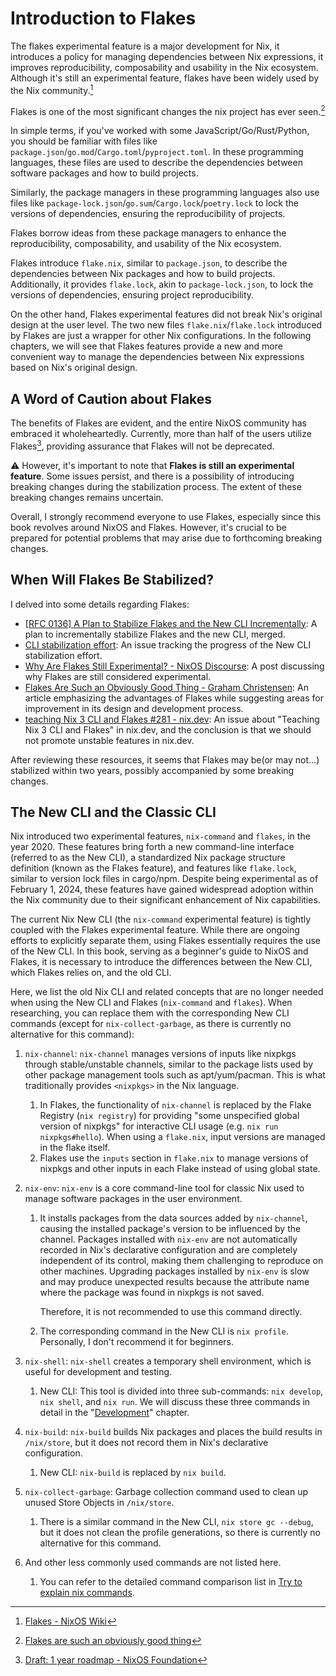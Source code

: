 # Introduction to Flakes

The flakes experimental feature is a major development for Nix, it introduces a policy for
managing dependencies between Nix expressions, it improves reproducibility, composability
and usability in the Nix ecosystem. Although it's still an experimental feature, flakes
have been widely used by the Nix community.[^1]

Flakes is one of the most significant changes the nix project has ever seen.[^2]

In simple terms, if you've worked with some JavaScript/Go/Rust/Python, you should be
familiar with files like `package.json`/`go.mod`/`Cargo.toml`/`pyproject.toml`. In these
programming languages, these files are used to describe the dependencies between software
packages and how to build projects.

Similarly, the package managers in these programming languages also use files like
`package-lock.json`/`go.sum`/`Cargo.lock`/`poetry.lock` to lock the versions of
dependencies, ensuring the reproducibility of projects.

Flakes borrow ideas from these package managers to enhance the reproducibility,
composability, and usability of the Nix ecosystem.

Flakes introduce `flake.nix`, similar to `package.json`, to describe the dependencies
between Nix packages and how to build projects. Additionally, it provides `flake.lock`,
akin to `package-lock.json`, to lock the versions of dependencies, ensuring project
reproducibility.

On the other hand, Flakes experimental features did not break Nix's original design at the
user level. The two new files `flake.nix`/`flake.lock` introduced by Flakes are just a
wrapper for other Nix configurations. In the following chapters, we will see that Flakes
features provide a new and more convenient way to manage the dependencies between Nix
expressions based on Nix's original design.

## A Word of Caution about Flakes <Badge type="danger" text="caution" />

The benefits of Flakes are evident, and the entire NixOS community has embraced it
wholeheartedly. Currently, more than half of the users utilize Flakes[^3], providing
assurance that Flakes will not be deprecated.

:warning: However, it's important to note that **Flakes is still an experimental
feature**. Some issues persist, and there is a possibility of introducing breaking changes
during the stabilization process. The extent of these breaking changes remains uncertain.

Overall, I strongly recommend everyone to use Flakes, especially since this book revolves
around NixOS and Flakes. However, it's crucial to be prepared for potential problems that
may arise due to forthcoming breaking changes.

## When Will Flakes Be Stabilized?

I delved into some details regarding Flakes:

- [[RFC 0136] A Plan to Stabilize Flakes and the New CLI Incrementally](https://github.com/NixOS/rfcs/pull/136):
  A plan to incrementally stabilize Flakes and the new CLI, merged.
- [CLI stabilization effort](https://github.com/NixOS/nix/issues/7701): An issue tracking
  the progress of the New CLI stabilization effort.
- [Why Are Flakes Still Experimental? - NixOS Discourse](https://discourse.nixos.org/t/why-are-flakes-still-experimental/29317):
  A post discussing why Flakes are still considered experimental.
- [Flakes Are Such an Obviously Good Thing - Graham Christensen](https://grahamc.com/blog/flakes-are-an-obviously-good-thing/):
  An article emphasizing the advantages of Flakes while suggesting areas for improvement
  in its design and development process.
- [ teaching Nix 3 CLI and Flakes #281 - nix.dev](https://github.com/NixOS/nix.dev/issues/281):
  An issue about "Teaching Nix 3 CLI and Flakes" in nix.dev, and the conclusion is that we
  should not promote unstable features in nix.dev.

After reviewing these resources, it seems that Flakes may be(or may not...) stabilized
within two years, possibly accompanied by some breaking changes.

## The New CLI and the Classic CLI

Nix introduced two experimental features, `nix-command` and `flakes`, in the year 2020.
These features bring forth a new command-line interface (referred to as the New CLI), a
standardized Nix package structure definition (known as the Flakes feature), and features
like `flake.lock`, similar to version lock files in cargo/npm. Despite being experimental
as of February 1, 2024, these features have gained widespread adoption within the Nix
community due to their significant enhancement of Nix capabilities.

The current Nix New CLI (the `nix-command` experimental feature) is tightly coupled with
the Flakes experimental feature. While there are ongoing efforts to explicitly separate
them, using Flakes essentially requires the use of the New CLI. In this book, serving as a
beginner's guide to NixOS and Flakes, it is necessary to introduce the differences between
the New CLI, which Flakes relies on, and the old CLI.

Here, we list the old Nix CLI and related concepts that are no longer needed when using
the New CLI and Flakes (`nix-command` and `flakes`). When researching, you can replace
them with the corresponding New CLI commands (except for `nix-collect-garbage`, as there
is currently no alternative for this command):

1. `nix-channel`: `nix-channel` manages versions of inputs like nixpkgs through
   stable/unstable channels, similar to the package lists used by other package management
   tools such as apt/yum/pacman. This is what traditionally provides `<nixpkgs>` in the
   Nix language.
   1. In Flakes, the functionality of `nix-channel` is replaced by the Flake Registry
      (`nix registry`) for providing "some unspecified global version of nixpkgs" for
      interactive CLI usage (e.g. `nix run nixpkgs#hello`). When using a `flake.nix`,
      input versions are managed in the flake itself.
   2. Flakes use the `inputs` section in `flake.nix` to manage versions of nixpkgs and
      other inputs in each Flake instead of using global state.
2. `nix-env`: `nix-env` is a core command-line tool for classic Nix used to manage
   software packages in the user environment.
   1. It installs packages from the data sources added by `nix-channel`, causing the
      installed package's version to be influenced by the channel. Packages installed with
      `nix-env` are not automatically recorded in Nix's declarative configuration and are
      completely independent of its control, making them challenging to reproduce on other
      machines. Upgrading packages installed by `nix-env` is slow and may produce
      unexpected results because the attribute name where the package was found in nixpkgs
      is not saved.

      Therefore, it is not recommended to use this command directly.

   2. The corresponding command in the New CLI is `nix profile`. Personally, I don't
      recommend it for beginners.

3. `nix-shell`: `nix-shell` creates a temporary shell environment, which is useful for
   development and testing.
   1. New CLI: This tool is divided into three sub-commands: `nix develop`, `nix shell`,
      and `nix run`. We will discuss these three commands in detail in the
      "[Development](../development/intro.md)" chapter.
4. `nix-build`: `nix-build` builds Nix packages and places the build results in
   `/nix/store`, but it does not record them in Nix's declarative configuration.
   1. New CLI: `nix-build` is replaced by `nix build`.
5. `nix-collect-garbage`: Garbage collection command used to clean up unused Store Objects
   in `/nix/store`.
   1. There is a similar command in the New CLI, `nix store gc --debug`, but it does not
      clean the profile generations, so there is currently no alternative for this
      command.
6. And other less commonly used commands are not listed here.
   1. You can refer to the detailed command comparison list in
      [Try to explain nix commands](https://qiita.com/Sumi-Sumi/items/6de9ee7aab10bc0dbead?_x_tr_sl=auto&_x_tr_tl=en&_x_tr_hl=en).

[^1]: [Flakes - NixOS Wiki](https://wiki.nixos.org/wiki/Flakes)

[^2]:
    [Flakes are such an obviously good thing](https://grahamc.com/blog/flakes-are-an-obviously-good-thing/)

[^3]:
    [Draft: 1 year roadmap - NixOS Foundation](https://web.archive.org/web/20250317120825/https://nixos-foundation.notion.site/1-year-roadmap-0dc5c2ec265a477ea65c549cd5e568a9)
